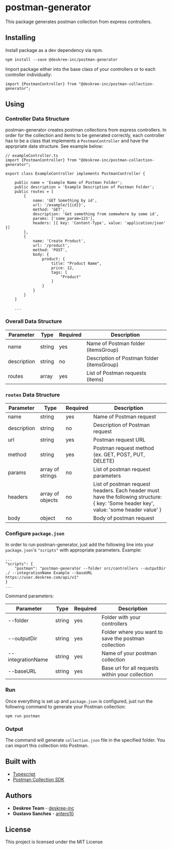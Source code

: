 # postman-generator

This package generates postman collection from express controllers.

## Installing

Install package as a dev dependency via npm.

```
npm install --save @deskree-inc/postman-generator
```

Import package either into the base class of your controllers or to each controller individually:

```
import {PostmanController} from "@deskree-inc/postman-collection-generator";
```

## Using

### Controller Data Structure

postman-generator creates postman collections from express controllers. In order for the collection and items to be generated correctly, each controller has to be a class that implements a `PostmanController` and have the apprpriate data structure. See example below:

```
// exampleController.ts
import {PostmanController} from "@deskree-inc/postman-collection-generator";

export class ExampleController implements PostmanController {

    public name = 'Example Name of Postman Folder';
    public description = 'Example Description of Postman Folder';
    public routes = [
        {
            name: 'GET Something by id',
            url: '/example/{{id}}',
            method: 'GET',
            description: 'Get something from somewhere by some id',
            params: ['some_param=123'],
            headers: [{ key: 'Content-Type', value: 'application/json' }]
        },
        {
            name: 'Create Product',
            url: '/product',
            method: 'POST',
            body: {
                product: {
                    title: "Product Name",
                    price: 12,
                    tags: [
                        "Product"
                    ]
                }
            }
        }
    ]

    ...
```

### Overall Data Structure

| Parameter   | Type   | Required | Description                                |
|-------------|--------|----------|--------------------------------------------|
| name        | string | yes      | Name of Postman folder (itemsGroup)        |
| description | string | no       | Description of Postman folder (itemsGroup) |
| routes      | array  | yes      | List of Postman requests (items)           |


### `routes` Data Structure


| Parameter   | Type             | Required | Description                                                                                                                            |
|-------------|------------------|----------|----------------------------------------------------------------------------------------------------------------------------------------|
| name        | string           | yes      | Name of Postman request                                                                                                                |
| description | string           | no       | Description of Postman request                                                                                                         |
| url         | string           | yes      | Postman request URL                                                                                                                    |
| method      | string           | yes      | Postman request method (ex. GET, POST, PUT, DELETE)                                                                                    |
| params      | array of strings | no       | List of postman request parameters                                                                                                     |
| headers     | array of objects | no       | List of postman request headers. Each header must have the following structure: { key: 'Some header key', value: 'some header value' } |
| body        | object           | no       | Body of postman request                                                                                                                |

### Configure `package.json`

In order to run postman-generator, just add the following line into your `package.json`'s `"scripts"` with appropriate parameters. Example:

```
...
"scripts": {
    "postman": "postman-generator --folder src/controllers --outputDir ./ --integrationName Example --baseURL https://user.deskree.com/api/v1"
}
...
```

Command parameters:

| Parameter         | Type   | Required | Description                                          |
|-------------------|--------|----------|------------------------------------------------------|
| --folder          | string | yes      | Folder with your controllers                         |
| --outputDir       | string | yes      | Folder where you want to save the postman collection |
| --integrationName | string | yes      | Name of your postman collection                      |
| --baseURL         | string | yes      | Base url for all requests within your collection     |

### Run

Once everything is set up and `package.json` is configured, just run the following command to generate your Postman collection:

```
npm run postman
```

### Output

The command will generate `collection.json` file in the specified folder. You can import this collection into Postman.

## Built with

* [Typescript](https://www.typescriptlang.org/)
* [Postman Collection SDK](https://www.postmanlabs.com/postman-collection/)

## Authors

* **Deskree Team** - [deskree-inc](https://github.com/deskree-inc)
* **Gustavo Sanches** - [antero10](https://github.com/antero10)

## License

This project is licensed under the MIT License
